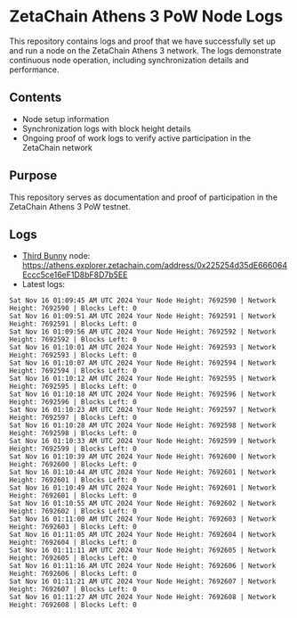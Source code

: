 # ZetaChain Athens 3 PoW Node Logs
This repository contains logs and proof that we have successfully set up and run a node on the ZetaChain Athens 3 network. The logs demonstrate continuous node operation, including synchronization details and performance.

## Contents
- Node setup information
- Synchronization logs with block height details
- Ongoing proof of work logs to verify active participation in the ZetaChain network

## Purpose
This repository serves as documentation and proof of participation in the ZetaChain Athens 3 PoW testnet.

## Logs

- [Third Bunny](https://thirdbunny.xyz/) node: https://athens.explorer.zetachain.com/address/0x225254d35dE666064Eccc5ce16eF1D8bF8D7b5EE
- Latest logs:
```
Sat Nov 16 01:09:45 AM UTC 2024 Your Node Height: 7692590 | Network Height: 7692590 | Blocks Left: 0
Sat Nov 16 01:09:51 AM UTC 2024 Your Node Height: 7692591 | Network Height: 7692591 | Blocks Left: 0
Sat Nov 16 01:09:56 AM UTC 2024 Your Node Height: 7692592 | Network Height: 7692592 | Blocks Left: 0
Sat Nov 16 01:10:01 AM UTC 2024 Your Node Height: 7692593 | Network Height: 7692593 | Blocks Left: 0
Sat Nov 16 01:10:07 AM UTC 2024 Your Node Height: 7692594 | Network Height: 7692594 | Blocks Left: 0
Sat Nov 16 01:10:12 AM UTC 2024 Your Node Height: 7692595 | Network Height: 7692595 | Blocks Left: 0
Sat Nov 16 01:10:18 AM UTC 2024 Your Node Height: 7692596 | Network Height: 7692596 | Blocks Left: 0
Sat Nov 16 01:10:23 AM UTC 2024 Your Node Height: 7692597 | Network Height: 7692597 | Blocks Left: 0
Sat Nov 16 01:10:28 AM UTC 2024 Your Node Height: 7692598 | Network Height: 7692598 | Blocks Left: 0
Sat Nov 16 01:10:33 AM UTC 2024 Your Node Height: 7692599 | Network Height: 7692599 | Blocks Left: 0
Sat Nov 16 01:10:39 AM UTC 2024 Your Node Height: 7692600 | Network Height: 7692600 | Blocks Left: 0
Sat Nov 16 01:10:44 AM UTC 2024 Your Node Height: 7692601 | Network Height: 7692601 | Blocks Left: 0
Sat Nov 16 01:10:49 AM UTC 2024 Your Node Height: 7692601 | Network Height: 7692601 | Blocks Left: 0
Sat Nov 16 01:10:55 AM UTC 2024 Your Node Height: 7692602 | Network Height: 7692602 | Blocks Left: 0
Sat Nov 16 01:11:00 AM UTC 2024 Your Node Height: 7692603 | Network Height: 7692603 | Blocks Left: 0
Sat Nov 16 01:11:05 AM UTC 2024 Your Node Height: 7692604 | Network Height: 7692604 | Blocks Left: 0
Sat Nov 16 01:11:11 AM UTC 2024 Your Node Height: 7692605 | Network Height: 7692605 | Blocks Left: 0
Sat Nov 16 01:11:16 AM UTC 2024 Your Node Height: 7692606 | Network Height: 7692606 | Blocks Left: 0
Sat Nov 16 01:11:21 AM UTC 2024 Your Node Height: 7692607 | Network Height: 7692607 | Blocks Left: 0
Sat Nov 16 01:11:27 AM UTC 2024 Your Node Height: 7692608 | Network Height: 7692608 | Blocks Left: 0
```
